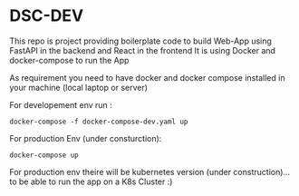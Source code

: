 # DSC-DEV

This repo is project providing boilerplate code to build Web-App using FastAPI in the backend and React in the frontend
It is using Docker and docker-compose to run the App

As requirement you need to have docker and docker compose installed in your machine (local laptop or server)

For developement env run :

```docker-compose -f docker-compose-dev.yaml up```

For production Env (under consturction):

```docker-compose up```

For production env theire will be kubernetes version (under construction)... to be able to run the app on a K8s Cluster :) 
